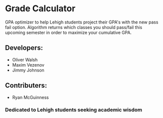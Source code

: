 
# Grade Calculator
GPA optimizer to help Lehigh students project their GPA's with the new pass fail option. 
Algorithm returns which classes you should pass/fail this upcoming semester in order to maximize your cumulative GPA.

## Developers:
- Oliver Walsh
- Maxim Vezenov
- Jimmy Johnson

## Contributers:
- Ryan McGuinness

### Dedicated to Lehigh students seeking academic wisdom
